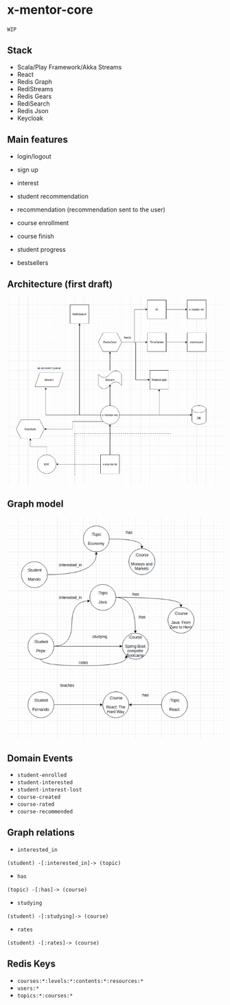 # x-mentor-core

`WIP`

## Stack

* Scala/Play Framework/Akka Streams
* React
* Redis Graph
* RediStreams
* Redis Gears
* RediSearch
* Redis Json
* Keycloak

## Main features

* login/logout
* sign up
* interest
* student recommendation
* recommendation (recommendation sent to the user)
* course enrollment
* course finish
* student progress

* bestsellers


## Architecture (first draft)

![Alt text](diagrams/x-mentor-arch.png?raw=true "Architecture")

## Graph model

![Alt text](diagrams/graph-model.png?raw=true "Graph model")

## Domain Events

* `student-enrolled`
* `student-interested`
* `student-interest-lost`
* `course-created`
* `course-rated`
* `course-recommended`

## Graph relations

* `interested_in`

`(student) -[:interested_in]-> (topic)`

* `has`

`(topic) -[:has]-> (course)`

* `studying`

`(student) -[:studying]-> (course)`

* `rates`

`(student) -[:rates]-> (course)`

## Redis Keys

* `courses:*:levels:*:contents:*:resources:*`
* `users:*`
* `topics:*:courses:*`
